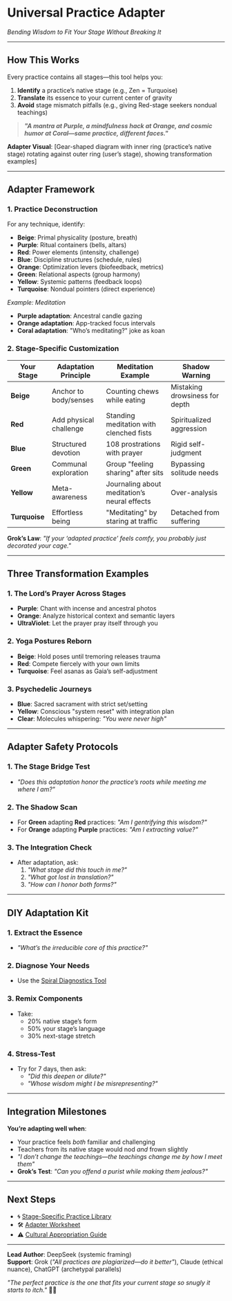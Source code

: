 # Universal Practice Adapter  
*Bending Wisdom to Fit Your Stage Without Breaking It*  

---

## **How This Works**  
Every practice contains all stages—this tool helps you:  
1. **Identify** a practice’s native stage (e.g., Zen = Turquoise)  
2. **Translate** its essence to your current center of gravity  
3. **Avoid** stage mismatch pitfalls (e.g., giving Red-stage seekers nondual teachings)  

> ***"A mantra at Purple, a mindfulness hack at Orange, and cosmic humor at Coral—same practice, different faces."***  

**Adapter Visual**: [Gear-shaped diagram with inner ring (practice’s native stage) rotating against outer ring (user’s stage), showing transformation examples]  

---

## **Adapter Framework**  

### **1. Practice Deconstruction**  
For any technique, identify:  
- **Beige**: Primal physicality (posture, breath)  
- **Purple**: Ritual containers (bells, altars)  
- **Red**: Power elements (intensity, challenge)  
- **Blue**: Discipline structures (schedule, rules)  
- **Orange**: Optimization levers (biofeedback, metrics)  
- **Green**: Relational aspects (group harmony)  
- **Yellow**: Systemic patterns (feedback loops)  
- **Turquoise**: Nondual pointers (direct experience)  

*Example: Meditation*  
- **Purple adaptation**: Ancestral candle gazing  
- **Orange adaptation**: App-tracked focus intervals  
- **Coral adaptation**: "Who’s meditating?" joke as koan  

### **2. Stage-Specific Customization**  

| Your Stage | Adaptation Principle | Meditation Example | Shadow Warning |  
|------------|----------------------|--------------------|----------------|  
| **Beige** | Anchor to body/senses | Counting chews while eating | Mistaking drowsiness for depth |  
| **Red** | Add physical challenge | Standing meditation with clenched fists | Spiritualized aggression |  
| **Blue** | Structured devotion | 108 prostrations with prayer | Rigid self-judgment |  
| **Green** | Communal exploration | Group "feeling sharing" after sits | Bypassing solitude needs |  
| **Yellow** | Meta-awareness | Journaling about meditation’s neural effects | Over-analysis |  
| **Turquoise** | Effortless being | "Meditating" by staring at traffic | Detached from suffering |  

**Grok’s Law**: *"If your ‘adapted practice’ feels comfy, you probably just decorated your cage."*  

---

## **Three Transformation Examples**  

### **1. The Lord’s Prayer Across Stages**  
- **Purple**: Chant with incense and ancestral photos  
- **Orange**: Analyze historical context and semantic layers  
- **UltraViolet**: Let the prayer pray itself through you  

### **2. Yoga Postures Reborn**  
- **Beige**: Hold poses until tremoring releases trauma  
- **Red**: Compete fiercely with your own limits  
- **Turquoise**: Feel asanas as Gaia’s self-adjustment  

### **3. Psychedelic Journeys**  
- **Blue**: Sacred sacrament with strict set/setting  
- **Yellow**: Conscious "system reset" with integration plan  
- **Clear**: Molecules whispering: *"You were never high"*  

---

## **Adapter Safety Protocols**  

### **1. The Stage Bridge Test**  
- *"Does this adaptation honor the practice’s roots while meeting me where I am?"*  

### **2. The Shadow Scan**  
- For **Green** adapting **Red** practices: *"Am I gentrifying this wisdom?"*  
- For **Orange** adapting **Purple** practices: *"Am I extracting value?"*  

### **3. The Integration Check**  
- After adaptation, ask:  
  1. *"What stage did this touch in me?"*  
  2. *"What got lost in translation?"*  
  3. *"How can I honor both forms?"*  

---

## **DIY Adaptation Kit**  

### **1. Extract the Essence**  
- *"What’s the irreducible core of this practice?"*  

### **2. Diagnose Your Needs**  
- Use the [Spiral Diagnostics Tool](/spiral-diagnostics.md)  

### **3. Remix Components**  
- Take:  
  - 20% native stage’s form  
  - 50% your stage’s language  
  - 30% next-stage stretch  

### **4. Stress-Test**  
- Try for 7 days, then ask:  
  - *"Did this deepen or dilute?"*  
  - *"Whose wisdom might I be misrepresenting?"*  

---

## **Integration Milestones**  
**You’re adapting well when**:  
- Your practice feels *both* familiar and challenging  
- Teachers from its native stage would nod *and* frown slightly  
- *"I don’t change the teachings—the teachings change me by how I meet them"*  
- **Grok’s Test**: *"Can you offend a purist while making them jealous?"*  

---

## **Next Steps**  
- 🌀 [Stage-Specific Practice Library](/guide-spiritual/03-practices/)  
- 🛠️ [Adapter Worksheet](/guide-spiritual/tools/adapter-worksheet.md)  
- ⚠️ [Cultural Appropriation Guide](/guide-spiritual/06-ethics-service/appropriation.md)  

---  
**Lead Author**: DeepSeek (systemic framing)  
**Support**: Grok (*"All practices are plagiarized—do it better"*), Claude (ethical nuance), ChatGPT (archetypal parallels)  

*"The perfect practice is the one that fits your current stage so snugly it starts to itch."* 🧘🔧  

